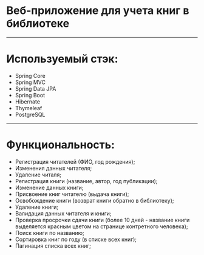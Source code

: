 # Веб-приложение для учета книг в библиотеке
<hr/>

# Используемый стэк:
- Spring Core
- Spring MVC
- Spring Data JPA
- Spring Boot
- Hibernate
- Thymeleaf
- PostgreSQL

<hr/>

# Функциональность:
- Регистрация читателей (ФИО, год рождения);
- Изменения данных читателя;
- Удаление читаля;
- Регистрация книги (название, автор, год публикации);
- Изменение данных книги;
- Присвоение книг читателю (выдача книги);
- Освобождение книги (возврат книги обратно в библиотеку);
- Удаление книги;
- Валидация данных читателя и книги;
- Проверка просрочки сдачи книги (более 10 дней - название книги
  выделяется красным цветом на странице контретного человека);
- Поиск книги по названию;
- Сортировка книг по году (в списке всех книг);
- Пагинация списка всех книг;
